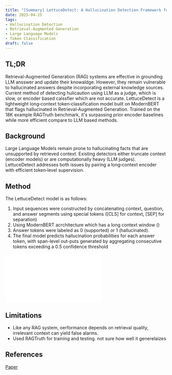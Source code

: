```yaml
---
title: "[Summary] LettuceDetect: A Hallucination Detection Framework for RAG Applications"
date: 2025-04-25
tags: 
- Hallucination Detection
- Retrieval-Augmented Generation
- Large Language Models
- Token Classification
draft: false 
---
```


## TL;DR  
Retrieval-Augmented Generation (RAG) systems are effective in grounding LLM ansswer and update their knowaldge. However, they remain vulnerable to hallucinated answers despite incorporating external knowledge sources.
Current method of detecting hulicaution using LLM as a judge, which is slow, or encoder based calssfier which are not accurate.
LettuceDetect is a lightweight long‑context token‑classification model built on ModernBERT that flags hallucinated in Retrieval‑Augmented Generation. Trained on the 18K example RAGTruth benchmark, it's surpassing prior encoder baselines while more efficient compare to LLM based methods.

## Background  
Large Language Models remain prone to hallucinating facts that are unsupported by retrieved context. Existing detectors either truncate context (encoder models) or are computationally heavy (LLM judges). LettuceDetect addresses both issues by pairing a long‑context encoder with efficient token‑level supervision.

## Method
The LettuceDetect model is as follows:
1. Input sequences were constructed by concatenating context, question, and answer segments using special tokens ([CLS] for context, [SEP]
for separation) 
2. Using ModernBERT acrchitecture which has a long context window ()
2. Answer tokens were labeled as 0 (supported) or 1 (hallucinated). 
3. The final model predicts hallucination probabilities for each answer token, with span-level out-puts generated by aggregating consecutive tokens exceeding a 0.5 confidence threshold

![System architecture](posts/20250425_lettuce_detect/summary.md)


## Limitations 
* Like any RAG system, oerformance depends on retrieval quality, irrelevant context can yield false alarms.
* Used RAGTruth for training and testing. not sure how well it generelaizes 

## References  

[Paper](https://arxiv.org/pdf/2502.17125v1)


